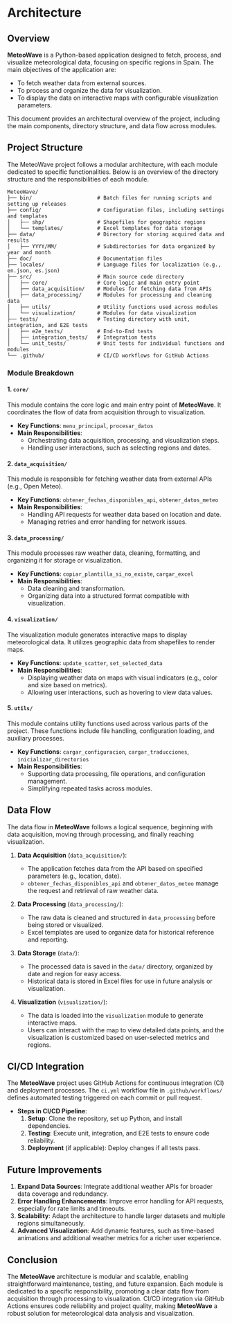 
# Architecture

## Overview

**MeteoWave** is a Python-based application designed to fetch, process, and visualize meteorological data, focusing on specific regions in Spain. The main objectives of the application are:
- To fetch weather data from external sources.
- To process and organize the data for visualization.
- To display the data on interactive maps with configurable visualization parameters.

This document provides an architectural overview of the project, including the main components, directory structure, and data flow across modules.

## Project Structure

The MeteoWave project follows a modular architecture, with each module dedicated to specific functionalities. Below is an overview of the directory structure and the responsibilities of each module.

```plaintext
MeteoWave/
├── bin/                     # Batch files for running scripts and setting up releases
├── config/                  # Configuration files, including settings and templates
│   ├── shp/                 # Shapefiles for geographic regions
│   └── templates/           # Excel templates for data storage
├── data/                    # Directory for storing acquired data and results
│   ├── YYYY/MM/             # Subdirectories for data organized by year and month
├── doc/                     # Documentation files
├── locales/                 # Language files for localization (e.g., en.json, es.json)
├── src/                     # Main source code directory
│   ├── core/                # Core logic and main entry point
│   ├── data_acquisition/    # Modules for fetching data from APIs
│   ├── data_processing/     # Modules for processing and cleaning data
│   ├── utils/               # Utility functions used across modules
│   └── visualization/       # Modules for data visualization
├── tests/                   # Testing directory with unit, integration, and E2E tests
│   ├── e2e_tests/           # End-to-End tests
│   ├── integration_tests/   # Integration tests
│   └── unit_tests/          # Unit tests for individual functions and modules
└── .github/                 # CI/CD workflows for GitHub Actions
```

### Module Breakdown

#### 1. `core/`
This module contains the core logic and main entry point of **MeteoWave**. It coordinates the flow of data from acquisition through to visualization.

- **Key Functions**: `menu_principal`, `procesar_datos`
- **Main Responsibilities**:
  - Orchestrating data acquisition, processing, and visualization steps.
  - Handling user interactions, such as selecting regions and dates.

#### 2. `data_acquisition/`
This module is responsible for fetching weather data from external APIs (e.g., Open Meteo).

- **Key Functions**: `obtener_fechas_disponibles_api`, `obtener_datos_meteo`
- **Main Responsibilities**:
  - Handling API requests for weather data based on location and date.
  - Managing retries and error handling for network issues.

#### 3. `data_processing/`
This module processes raw weather data, cleaning, formatting, and organizing it for storage or visualization.

- **Key Functions**: `copiar_plantilla_si_no_existe`, `cargar_excel`
- **Main Responsibilities**:
  - Data cleaning and transformation.
  - Organizing data into a structured format compatible with visualization.

#### 4. `visualization/`
The visualization module generates interactive maps to display meteorological data. It utilizes geographic data from shapefiles to render maps.

- **Key Functions**: `update_scatter`, `set_selected_data`
- **Main Responsibilities**:
  - Displaying weather data on maps with visual indicators (e.g., color and size based on metrics).
  - Allowing user interactions, such as hovering to view data values.

#### 5. `utils/`
This module contains utility functions used across various parts of the project. These functions include file handling, configuration loading, and auxiliary processes.

- **Key Functions**: `cargar_configuracion`, `cargar_traducciones`, `inicializar_directorios`
- **Main Responsibilities**:
  - Supporting data processing, file operations, and configuration management.
  - Simplifying repeated tasks across modules.

## Data Flow

The data flow in **MeteoWave** follows a logical sequence, beginning with data acquisition, moving through processing, and finally reaching visualization.

1. **Data Acquisition** (`data_acquisition/`):
   - The application fetches data from the API based on specified parameters (e.g., location, date).
   - `obtener_fechas_disponibles_api` and `obtener_datos_meteo` manage the request and retrieval of raw weather data.

2. **Data Processing** (`data_processing/`):
   - The raw data is cleaned and structured in `data_processing` before being stored or visualized.
   - Excel templates are used to organize data for historical reference and reporting.

3. **Data Storage** (`data/`):
   - The processed data is saved in the `data/` directory, organized by date and region for easy access.
   - Historical data is stored in Excel files for use in future analysis or visualization.

4. **Visualization** (`visualization/`):
   - The data is loaded into the `visualization` module to generate interactive maps.
   - Users can interact with the map to view detailed data points, and the visualization is customized based on user-selected metrics and regions.

## CI/CD Integration

The **MeteoWave** project uses GitHub Actions for continuous integration (CI) and deployment processes. The `ci.yml` workflow file in `.github/workflows/` defines automated testing triggered on each commit or pull request.

- **Steps in CI/CD Pipeline**:
  1. **Setup**: Clone the repository, set up Python, and install dependencies.
  2. **Testing**: Execute unit, integration, and E2E tests to ensure code reliability.
  3. **Deployment** (if applicable): Deploy changes if all tests pass.

## Future Improvements

1. **Expand Data Sources**: Integrate additional weather APIs for broader data coverage and redundancy.
2. **Error Handling Enhancements**: Improve error handling for API requests, especially for rate limits and timeouts.
3. **Scalability**: Adapt the architecture to handle larger datasets and multiple regions simultaneously.
4. **Advanced Visualization**: Add dynamic features, such as time-based animations and additional weather metrics for a richer user experience.

## Conclusion

The **MeteoWave** architecture is modular and scalable, enabling straightforward maintenance, testing, and future expansion. Each module is dedicated to a specific responsibility, promoting a clear data flow from acquisition through processing to visualization. CI/CD integration via GitHub Actions ensures code reliability and project quality, making **MeteoWave** a robust solution for meteorological data analysis and visualization.
